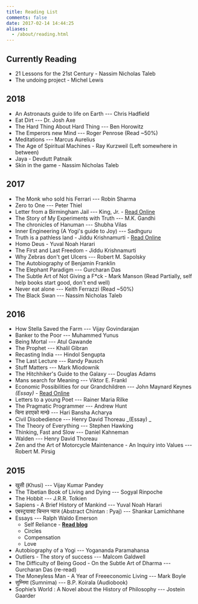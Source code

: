 ```yaml
---
title: Reading List
comments: false
date: 2017-02-14 14:44:25
aliases:
  - /about/reading.html
---
```

## Currently Reading
- 21 Lessons for the 21st Century - Nassim Nicholas Taleb
- The undoing project - Michel Lewis

## 2018
- An Astronauts guide to life on Earth --- Chris Hadfield
- Eat Dirt --- Dr. Josh Axe
- The Hard Thing About Hard Thing --- Ben Horowitz
- The Emperors new Mind --- Roger Penrose (Read ~50%)
- Meditations --- Marcus Aurelius
- The Age of Spiritual Machines - Ray Kurzweil (Left somewhere in between)
- Jaya - Devdutt Patnaik
- Skin in the game - Nassim Nicholas Taleb

## 2017
- The Monk who sold his Ferrari --- Robin Sharma
- Zero to One --- Peter Thiel
- Letter from a Birmingham Jail --- King, Jr. - [Read Online](https://www.africa.upenn.edu/Articles_Gen/Letter_Birmingham.html)
- The Story of My Experiments with Truth --- M.K. Gandhi
- The chronicles of Hanuman --- Shubha Vilas
- Inner Engineering (A Yogi's guide to Joy) --- Sadhguru
- Truth is a pathless land - Jiddu Krishnamurti - [Read Online](http://www.jkrishnamurti.org/about-krishnamurti/dissolution-speech.php)
- Homo Deus - Yuval Noah Harari
- The First and Last Freedom - Jiddu Krishnamurti
- Why Zebras don't get Ulcers --- Robert M. Sapolsky
- The Autobiography of Benjamin Franklin
- The Elephant Paradigm --- Gurcharan Das
- The Subtle Art of Not Giving a F*ck - Mark Manson (Read Partially, self help books start good, don't end well)
- Never eat alone --- Keith Ferrazzi (Read ~50%)
- The Black Swan --- Nassim Nicholas Taleb

## 2016
- How Stella Saved the Farm --- Vijay Govindarajan
- Banker to the Poor --- Muhammed Yunus
- Being Mortal --- Atul Gawande
- The Prophet --- Khalil Gibran
- Recasting India --- Hindol Sengupta
- The Last Lecture --- Randy Pausch
- Stuff Matters --- Mark Miodownik
- The Hitchhiker's Guide to the Galaxy --- Douglas Adams
- Mans search for Meaning --- Viktor E. Frankl
- Economic Possibilities for our Grandchildren --- John Maynard Keynes _(Essay)_ - [Read Online](http://www.econ.yale.edu/smith/econ116a/keynes1.pdf)
- Letters to a young Poet --- Rainer Maria Rilke
- The Pragmatic Programmer --- Andrew Hunt
- चिना हराएको मान्छे --- Hari Bansha Acharya
- Civil Disobedience --- Henry David Thoreau _(Essay) _
- The Theory of Everything --- Stephen Hawking
- Thinking, Fast and Slow --- Daniel Kahneman
- Walden --- Henry David Thoreau
- Zen and the Art of Motorcycle Maintenance - An Inquiry into Values --- Robert M. Pirsig

## 2015
- खुसी (Khusi) --- Vijay Kumar Pandey
- The Tibetian Book of Living and Dying --- Sogyal Rinpoche
- The Hobbit --- J.R.R. Tolkien
- Sapiens - A Brief History of Mankind --- Yuval Noah Harari
- एबस्ट्रयाक्ट चिन्तन प्याज (Abstract Chintan : Pyaj) --- Shankar Lamichhane
- Essays  --- Ralph Waldo Emerson
  + Self Reliance - **[Read blog](http://avinash.com.np/2015/07/11/Self-Reliance.html)**
  + Circles
  + Compensation
  + Love
- Autobiography of a Yogi --- Yogananda Paramahansa
- Outliers - The story of success --- Malcom Galdwell
- The Difficulty of Being Good - On the Subtle Art of Dharma --- Gurcharan Das (re-read)
- The Moneyless Man - A Year of Freeeconomic Living --- Mark Boyle
- सुम्निमा (Sumnima) --- B.P. Koirala (Audiobook)
- Sophie’s World : A Novel about the History of Philosophy --- Jostein Gaarder
